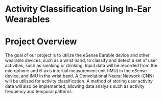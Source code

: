 # Activity Classification Using In-Ear Wearables


# Project Overview

The goal of our project is to utilize the eSense Earable device and other wearable devices, such as a wrist band, to classify and detect a set of user activities, such as smoking or drinking. Input data will be recorded from the microphone and 6-axis intertial measurement unit (IMU) in the eSense device, and IMU in the wrist band. A Convolutional Neural Network (CNN) will be utilized for activity classification. A method of storing user activity data will also be implemented, allowing data analysis such as activity frequency and temporal patterns.  
